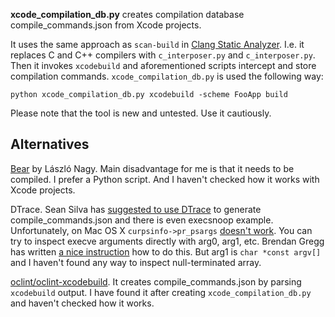 **xcode_compilation_db.py** creates compilation database compile_commands.json from Xcode projects.

It uses the same approach as `scan-build` in [Clang Static Analyzer](http://clang-analyzer.llvm.org/).  I.e. it replaces C and C++ compilers with `c_interposer.py` and `c_interposer.py`.  Then it invokes `xcodebuild` and aforementioned scripts intercept and store compilation commands.  `xcode_compilation_db.py` is used the following way:

`python xcode_compilation_db.py xcodebuild -scheme FooApp build`

Please note that the tool is new and untested.  Use it cautiously.

## Alternatives

[Bear](https://github.com/rizsotto/Bear) by László Nagy.  Main disadvantage for me is that it needs to be compiled.  I prefer a Python script.  And I haven't checked how it works with Xcode projects.

DTrace.  Sean Silva has [suggested to use DTrace](http://clang-developers.42468.n3.nabble.com/tooling-helper-td4028330.html) to generate compile_commands.json and there is even execsnoop example.  Unfortunately, on Mac OS X `curpsinfo->pr_psargs` [doesn't work](https://discussions.apple.com/thread/1980539).  You can try to inspect execve arguments directly with arg0, arg1, etc.  Brendan Gregg has written [a nice instruction](http://dtrace.org/blogs/brendan/2011/02/11/dtrace-pid-provider-arguments/) how to do this.  But arg1 is `char *const argv[]` and I haven't found any way to inspect null-terminated array.

[oclint/oclint-xcodebuild](https://github.com/oclint/oclint-xcodebuild).  It creates compile_commands.json by parsing `xcodebuild` output.  I have found it after creating `xcode_compilation_db.py` and haven't checked how it works.
